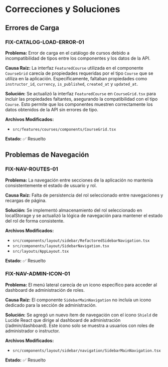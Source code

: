 
# Correcciones y Soluciones

## Errores de Carga

### FIX-CATALOG-LOAD-ERROR-01

**Problema:** Error de carga en el catálogo de cursos debido a incompatibilidad de tipos entre los componentes y los datos de la API.

**Causa Raíz:** La interfaz `FeaturedCourse` utilizada en el componente `CourseGrid` carecía de propiedades requeridas por el tipo `Course` que se utiliza en la aplicación. Específicamente, faltaban propiedades como `instructor_id`, `currency`, `is_published`, `created_at` y `updated_at`.

**Solución:** Se actualizó la interfaz `FeaturedCourse` en `CourseGrid.tsx` para incluir las propiedades faltantes, asegurando la compatibilidad con el tipo `Course`. Esto permite que los componentes muestren correctamente los datos obtenidos de la API sin errores de tipo.

**Archivos Modificados:**
- `src/features/courses/components/CourseGrid.tsx`

**Estado:** ✅ Resuelto

## Problemas de Navegación

### FIX-NAV-ROUTES-01

**Problema:** La navegación entre secciones de la aplicación no mantenía consistentemente el estado de usuario y rol.

**Causa Raíz:** Falta de persistencia del rol seleccionado entre navegaciones y recargas de página.

**Solución:** Se implementó almacenamiento del rol seleccionado en localStorage y se actualizó la lógica de navegación para mantener el estado del rol de forma consistente.

**Archivos Modificados:**
- `src/components/layout/sidebar/RefactoredSidebarNavigation.tsx`
- `src/components/layout/SidebarNavigation.tsx`
- `src/layouts/AppLayout.tsx`

**Estado:** ✅ Resuelto

### FIX-NAV-ADMIN-ICON-01

**Problema:** El menú lateral carecía de un icono específico para acceder al dashboard de administración de roles.

**Causa Raíz:** El componente `SidebarMainNavigation` no incluía un icono dedicado para la sección de administración.

**Solución:** Se agregó un nuevo ítem de navegación con el icono `Shield` de Lucide React que dirige al dashboard de administración (/admin/dashboard). Este ícono solo se muestra a usuarios con roles de administrador o instructor.

**Archivos Modificados:**
- `src/components/layout/sidebar/navigation/SidebarMainNavigation.tsx`

**Estado:** ✅ Resuelto
